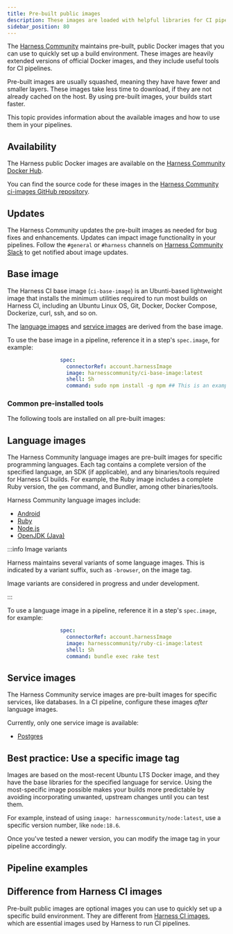```yaml
---
title: Pre-built public images
description: These images are loaded with helpful libraries for CI pipelines.
sidebar_position: 80
---
```


The [Harness Community](https://github.com/harness-community/) maintains pre-built, public Docker images that you can use to quickly set up a build environment. These images are heavily extended versions of official Docker images, and they include useful tools for CI pipelines.

Pre-built images are usually squashed, meaning they have have fewer and smaller layers. These images take less time to download, if they are not already cached on the host. By using pre-built images, your builds start faster.

This topic provides information about the available images and how to use them in your pipelines.

## Availability

The Harness public Docker images are available on the [Harness Community Docker Hub](https://hub.docker.com/u/harnesscommunity).

You can find the source code for these images in the [Harness Community ci-images GitHub repository](https://github.com/harness-community/ci-images).

## Updates

The Harness Community updates the pre-built images as needed for bug fixes and enhancements. Updates can impact image functionality in your pipelines. Follow the `#general` or `#harness` channels on [Harness Community Slack](https://developer.harness.io/community) to get notified about image updates. <!-- what is the channel name -->

## Base image

The Harness CI base image (`ci-base-image`) is an Ubunti-based lightweight image that installs the minimum utilities required to run most builds on Harness CI, including an Ubuntu Linux OS, Git, Docker, Docker Compose, Dockerize, curl, ssh, and so on.

The [language images](#language-images) and [service images](#service-images) are derived from the base image.

To use the base image in a pipeline, reference it in a step's `spec.image`, for example:

```yaml
                 spec:
                   connectorRef: account.harnessImage
                   image: harnesscommunity/ci-base-image:latest
                   shell: Sh
                   command: sudo npm install -g npm ## This is an example command.
```

### Common pre-installed tools

The following tools are installed on all pre-built images:

<!-- literally copied from circle-ci, what do our images include and does it matter how they are installed? 

* bzip2
* ca-certificates
* curl
* git
* gnupg
* gzip
* locales
* net-tools
* netcat
* openssh-client
* parallel
* sudo
* tar
* unzip
* wget
* zip
* Docker client
* Docker Compose
* dockerize
* Jq

-->

## Language images

The Harness Community language images are pre-built images for specific programming languages. Each tag contains a complete version of the specified language, an SDK (if applicable), and any binaries/tools required for Harness CI builds. For example, the Ruby image includes a complete Ruby version, the `gem` command, and Bundler, among other binaries/tools.

Harness Community language images include:

* [Android](https://hub.docker.com/r/harnesscommunity/android)
* [Ruby](https://hub.docker.com/r/harnesscommunity/ruby)
* [Node.js](https://hub.docker.com/r/harnesscommunity/node)
* [OpenJDK (Java)](https://hub.docker.com/r/harnesscommunity/openjdk)

:::info Image variants

Harness maintains several variants of some language images. This is indicated by a variant suffix, such as `-browser`, on the image tag.

Image variants are considered in progress and under development.

:::

To use a language image in a pipeline, reference it in a step's `spec.image`, for example:

```yaml
                 spec:
                   connectorRef: account.harnessImage
                   image: harnesscommunity/ruby-ci-image:latest
                   shell: Sh
                   command: bundle exec rake test
```

## Service images

The Harness Community service images are pre-built images for specific services, like databases. In a CI pipeline, configure these images *after* language images.

Currently, only one service image is available:

* [Postgres](https://hub.docker.com/r/harnesscommunity/postgres)

## Best practice: Use a specific image tag

Images are based on the most-recent Ubuntu LTS Docker image, and they have the base libraries for the specified language for service. Using the most-specific image possible makes your builds more predictable by avoiding incorporating unwanted, upstream changes until you can test them.

For example, instead of using `image: harnesscommunity/node:latest`, use a specific version number, like `node:18.6`.

Once you've tested a newer version, you can modify the image tag in your pipeline accordingly.

## Pipeline examples

<!-- examples in Harness Community repos -->

## Difference from Harness CI images

Pre-built public images are optional images you can use to quickly set up a specific build environment. They are different from [Harness CI images](./harness-ci.md), which are essential images used by Harness to run CI pipelines.
